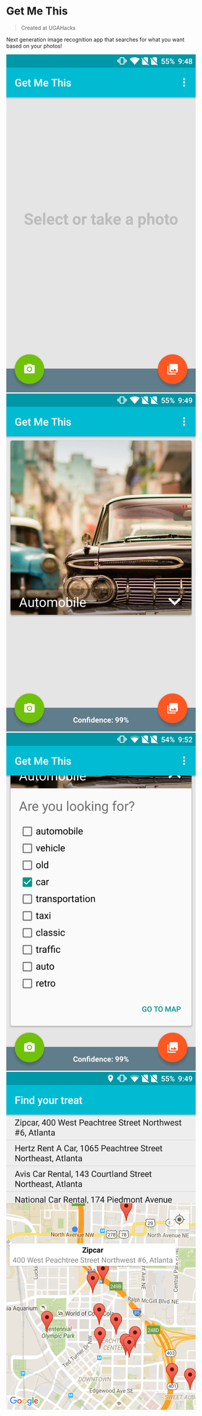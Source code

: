 # Get Me This

> Created at UGAHacks

Next generation image recognition app that searches for what you want based on your photos!


![Main App](/assets/Main.png?raw=true)
![With photos loaded](/assets/MainWithPhoto.png?raw=true)
![More options](/assets/MainWithPhotoOptions.png?raw=true)
![Map](/assets/Map.png?raw=true)